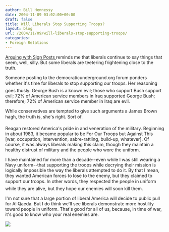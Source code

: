 ```yaml
---
author: Bill Hennessy
date: 2004-11-09 03:02:00+00:00
draft: false
title: Will Liberals Stop Supporting Troops?
layout: blog
url: /2004/11/09/will-liberals-stop-supporting-troops/
categories:
- Foreign Relations
---
```


[Arguing with Sign Posts ](https://www.arguewithsigns.net/archives/2004/11/07/couldnt_let_this_pass/)reminds me that liberals continue to say things that seem, well, silly. But some liberals are teetering frightening close to the truth. 

Someone posting to the democraticunderground.org forum ponders whether it's time for liberals to stop supporting our troops. Her reasoning goes thusly: George Bush is a known evil; those who support Bush support evil; 72% of American service members in Iraq supported George Bush; therefore; 72% of American service member in Iraq are evil.

While conservatives are tempted to give such arguments a James Brown hagh, the truth is, she's right. Sort of. 

Reagan restored America's pride in and veneration of the military. Beginning in about 1983, it became popular to be For Our Troops but Against This [war, occupation, intervention, sabre-rattling, build-up, whatever]. Of course, it was always liberals making this claim, though they maintain a healthy distrust of military and the people who wore the uniform.

I have maintained for more than a decade--even while I was still wearing a Navy uniform--that supporting the troops while decrying their mission is logically impossible the way the liberals attempted to do it. By that I mean, they wanted American forces to lose to the enemy, but they claimed to support our troops. In other words, they respected the people in uniform while they are alive, but they hope our enemies will soon kill them.

I'm not sure that a large portion of liberal America will decide to public pull for Al Qaeda. But I do think we'll see liberals demonstrate more hostility toward people in uniform. That's good for all of us, because, in time of war, it's good to know who your real enemies are.

![](https://blog.billhennessy.com/aggbug.aspx?PostID=513)

